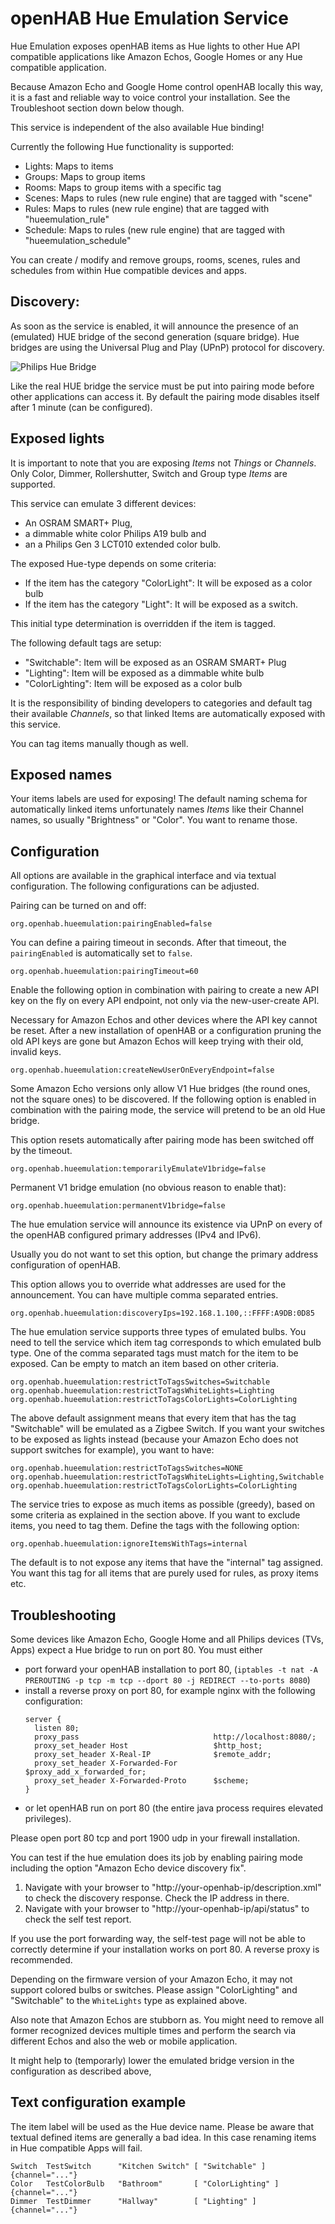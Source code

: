# openHAB Hue Emulation Service

Hue Emulation exposes openHAB items as Hue lights to other Hue API compatible applications like Amazon Echos, Google Homes or any Hue compatible application.

Because Amazon Echo and Google Home control openHAB locally this way, it is a fast and reliable way to voice control your installation.
See the Troubleshoot section down below though.

This service is independent of the also available Hue binding!

Currently the following Hue functionality is supported:

* Lights: Maps to items
* Groups: Maps to group items
* Rooms: Maps to group items with a specific tag
* Scenes: Maps to rules (new rule engine) that are tagged with "scene"
* Rules: Maps to rules (new rule engine) that are tagged with "hueemulation_rule"
* Schedule: Maps to rules (new rule engine) that are tagged with "hueemulation_schedule"

You can create / modify and remove groups, rooms, scenes, rules and schedules from within Hue compatible devices and apps.

## Discovery:

As soon as the service is enabled, it will announce the presence of an (emulated) HUE bridge of the second generation (square bridge).
Hue bridges are using the Universal Plug and Play (UPnP) protocol for discovery.

![Philips Hue Bridge](doc/Philips_Hue_Bridge.jpg)

Like the real HUE bridge the service must be put into pairing mode before other applications can access it. 
By default the pairing mode disables itself after 1 minute (can be configured).

## Exposed lights

It is important to note that you are exposing *Items* not *Things* or *Channels*.
Only Color, Dimmer, Rollershutter, Switch and Group type *Items* are supported.

This service can emulate 3 different devices:

* An OSRAM SMART+ Plug,
* a dimmable white color Philips A19 bulb and
* an a Philips Gen 3 LCT010 extended color bulb.

The exposed Hue-type depends on some criteria:

* If the item has the category "ColorLight": It will be exposed as a color bulb
* If the item has the category "Light": It will be exposed as a switch.

This initial type determination is overridden if the item is tagged.

The following default tags are setup:

* "Switchable": Item will be exposed as an OSRAM SMART+ Plug
* "Lighting": Item will be exposed as a dimmable white bulb
* "ColorLighting": Item will be exposed as a color bulb

It is the responsibility of binding developers to categories and default tag their available *Channels*, so that linked Items are automatically exposed with this service.

You can tag items manually though as well.

## Exposed names

Your items labels are used for exposing!
The default naming schema for automatically linked items unfortunately names *Items* like their Channel names,
so usually "Brightness" or "Color". You want to rename those.

## Configuration

All options are available in the graphical interface and via textual configuration.
The following configurations can be adjusted.

Pairing can be turned on and off:

```
org.openhab.hueemulation:pairingEnabled=false
```

You can define a pairing timeout in seconds.
After that timeout, the `pairingEnabled` is automatically set to `false`.

```
org.openhab.hueemulation:pairingTimeout=60
```

Enable the following option in combination with pairing to create a new API key on the fly on every API endpoint, not only via the new-user-create API.

Necessary for Amazon Echos and other devices where the API key cannot be reset.
After a new installation of openHAB or a configuration pruning the old API keys are gone but Amazon Echos will keep trying with their old, invalid keys.

```
org.openhab.hueemulation:createNewUserOnEveryEndpoint=false
```

Some Amazon Echo versions only allow V1 Hue bridges (the round ones, not the square ones) to be discovered.
If the following option is enabled in combination with the pairing mode, the service will pretend to be an old Hue bridge.

This option resets automatically after pairing mode has been switched off by the timeout.

```
org.openhab.hueemulation:temporarilyEmulateV1bridge=false
```

Permanent V1 bridge emulation (no obvious reason to enable that):

```
org.openhab.hueemulation:permanentV1bridge=false
```

The hue emulation service will announce its existence via UPnP on every
of the openHAB configured primary addresses (IPv4 and IPv6).

Usually you do not want to set this option, but change the primary address configuration of openHAB.

This option allows you to override what addresses are used for the announcement.
You can have multiple comma separated entries.

```
org.openhab.hueemulation:discoveryIps=192.168.1.100,::FFFF:A9DB:0D85
```

The hue emulation service supports three types of emulated bulbs.
You need to tell the service which item tag corresponds to which emulated bulb type.
One of the comma separated tags must match for the item to be exposed.
Can be empty to match an item based on other criteria.

```
org.openhab.hueemulation:restrictToTagsSwitches=Switchable
org.openhab.hueemulation:restrictToTagsWhiteLights=Lighting
org.openhab.hueemulation:restrictToTagsColorLights=ColorLighting
```

The above default assignment means that every item that has the tag "Switchable" will be emulated as a Zigbee Switch.
If you want your switches to be exposed as lights instead (because your Amazon Echo does not support switches for example), you want to have:

```
org.openhab.hueemulation:restrictToTagsSwitches=NONE
org.openhab.hueemulation:restrictToTagsWhiteLights=Lighting,Switchable
org.openhab.hueemulation:restrictToTagsColorLights=ColorLighting
```

The service tries to expose as much items as possible (greedy), based on some criteria as explained in the section above.
If you want to exclude items, you need to tag them. Define the tags with the following option:

```
org.openhab.hueemulation:ignoreItemsWithTags=internal
```

The default is to not expose any items that have the "internal" tag assigned.
You want this tag for all items that are purely used for rules, as proxy items etc.

## Troubleshooting

Some devices like Amazon Echo, Google Home and all Philips devices (TVs, Apps) expect a Hue bridge to run on port 80.
You must either

* port forward your openHAB installation to port 80,
  (`iptables -t nat -A PREROUTING -p tcp -m tcp --dport 80 -j REDIRECT --to-ports 8080`)
* install a reverse proxy on port 80, for example nginx with the following configuration:
  ```
  server {
    listen 80;
    proxy_pass                              http://localhost:8080/;
    proxy_set_header Host                   $http_host;
    proxy_set_header X-Real-IP              $remote_addr;
    proxy_set_header X-Forwarded-For        $proxy_add_x_forwarded_for;
    proxy_set_header X-Forwarded-Proto      $scheme;
  }
  ```
* or let openHAB run on port 80 (the entire java process requires elevated privileges).

Please open port 80 tcp and port 1900 udp in your firewall installation.

You can test if the hue emulation does its job by enabling pairing mode including the option "Amazon Echo device discovery fix".

1. Navigate with your browser to "http://your-openhab-ip/description.xml" to check the discovery response.
   Check the IP address in there.
2. Navigate with your browser to "http://your-openhab-ip/api/status" to check the self test report.

If you use the port forwarding way, the self-test page will not be able to correctly determine if your installation works on port 80.
A reverse proxy is recommended.

Depending on the firmware version of your Amazon Echo, it may not support colored bulbs or switches.
Please assign "ColorLighting" and "Switchable" to the `WhiteLights` type as explained above.

Also note that Amazon Echos are stubborn as.
You might need to remove all former recognized devices multiple times and perform the search via different Echos and also the web or mobile application.

It might help to (temporarly) lower the emulated bridge version in the configuration as described above, 

## Text configuration example

The item label will be used as the Hue device name. Please be aware that textual defined items are generally a bad idea.
In this case renaming items in Hue compatible Apps will fail.  

```
Switch  TestSwitch      "Kitchen Switch" [ "Switchable" ]    {channel="..."}
Color   TestColorBulb   "Bathroom"       [ "ColorLighting" ] {channel="..."}
Dimmer  TestDimmer      "Hallway"        [ "Lighting" ]      {channel="..."}
```
